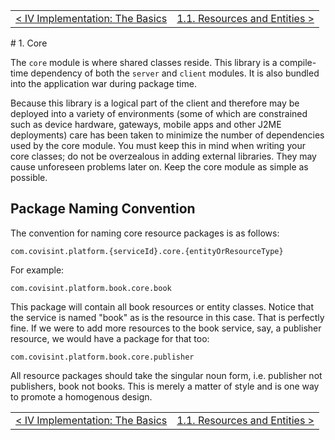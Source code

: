 <table>
  <tr>
    <td><a href="implementation-basics">&lt; IV Implementation: The Basics</a></td>
    <td align="right"><a href="resources-vs-entities">1.1. Resources and Entities &gt;</a></td>
  </tr>
</table>
# 1. Core

The ```core``` module is where shared classes reside.  This library is a compile-time dependency of both the ```server``` and ```client``` modules.  It is also bundled into the application war during package time.

Because this library is a logical part of the client and therefore may be deployed into a variety of environments (some of which are constrained such as device hardware, gateways, mobile apps and other J2ME deployments) care has been taken to minimize the number of dependencies used by the core module.  You must keep this in mind when writing your core classes; do not be overzealous in adding external libraries.  They may cause unforeseen problems later on.  Keep the core module as simple as possible.

## Package Naming Convention

The convention for naming core resource packages is as follows:

```
com.covisint.platform.{serviceId}.core.{entityOrResourceType}
```

For example:

```
com.covisint.platform.book.core.book
```

This package will contain all book resources or entity classes.  Notice that the service is named "book" as is the resource in this case.  That is perfectly fine.  If we were to add more resources to the book service, say, a publisher resource, we would have a package for that too:

```
com.covisint.platform.book.core.publisher
```

All resource packages should take the singular noun form, i.e. publisher not publishers, book not books.  This is merely a matter of style and is one way to promote a homogenous design.

<table>
  <tr>
    <td><a href="implementation-basics">&lt; IV Implementation: The Basics</a></td>
    <td align="right"><a href="resources-vs-entities">1.1. Resources and Entities &gt;</a></td>
  </tr>
</table>